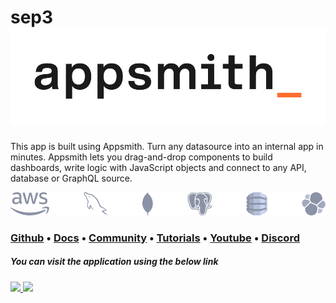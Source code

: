 # sep3![](https://raw.githubusercontent.com/appsmithorg/appsmith/release/static/appsmith_logo_primary.png)

This app is built using Appsmith. Turn any datasource into an internal app in minutes. Appsmith lets you drag-and-drop components to build dashboards, write logic with JavaScript objects and connect to any API, database or GraphQL source.

![](https://raw.githubusercontent.com/appsmithorg/appsmith/release/static/images/integrations.png)

### [Github](https://github.com/appsmithorg/appsmith) • [Docs](https://docs.appsmith.com/?utm_source=github&utm_medium=social&utm_content=appsmith_docs&utm_campaign=null&utm_term=appsmith_docs) • [Community](https://community.appsmith.com/) • [Tutorials](https://github.com/appsmithorg/appsmith/tree/update/readme#tutorials) • [Youtube](https://www.youtube.com/appsmith) • [Discord](https://discord.gg/rBTTVJp)

##### You can visit the application using the below link

###### [![](https://assets.appsmith.com/git-sync/Buttons.svg) ](https://nightly-saml-alb-https.appsmith.com/applications/66d6fe794f3e9a2fdf7d10fc/pages/66d6fe7a4f3e9a2fdf7d10ff) [![](https://assets.appsmith.com/git-sync/Buttons2.svg)](https://nightly-saml-alb-https.appsmith.com/applications/66d6fe794f3e9a2fdf7d10fc/pages/66d6fe7a4f3e9a2fdf7d10ff/edit)
